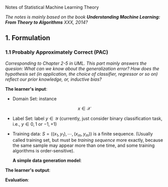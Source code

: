 Notes of Statistical Machine Learning Theory

*The notes is mainly based on the book **Understanding Machine Learning: From Theory to Algorithms** XXX, 2014?*

## 1. Formulation

### 1.1 Probably Approximately Correct (PAC)

*Corresponding to Chapter 2-5 in UML. This part mainly answers the quesion: What can we know about the generalization error? How does the hypothesis set (in application, the choice of classifier, regressor or so on) reflect our prior knowledge, or, inductive bias?*

**The learner's input**:

- Domain Set: instance 
  
$$ 
x \in \mathcal{X} 
$$

- Label Set: label $y \in \mathcal{Y}$ (currently, just consider binary classification task, i.e., $y\in{0,1}$ or ${-1,+1}$)
- Training data: $S=((x_1, y_1), \cdots, (x_m,y_m))$ is a finite sequence. (Usually called training set, but must be *training sequence* more exactly, because the same sample may appear more than one time, and some training algorithms is order-sensitive).
  
    **A simple data generation model**:

**The learner's output**:



**Evaluation**:
